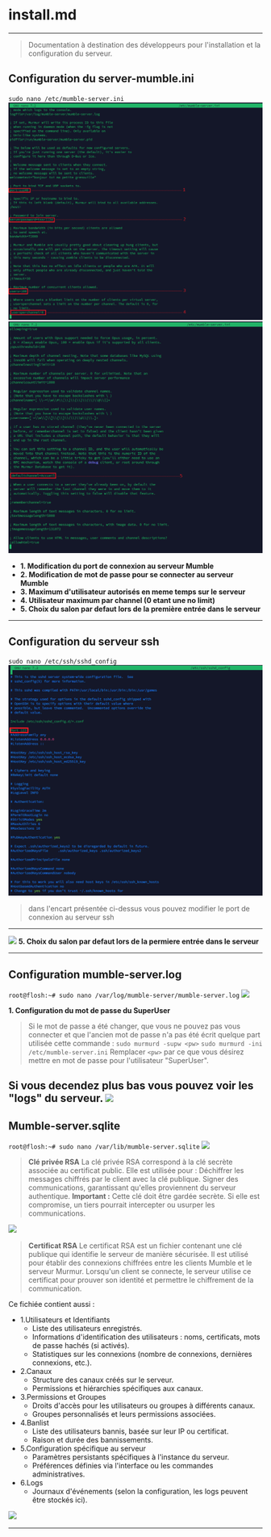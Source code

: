 # install.md
---
> Documentation à destination des développeurs pour l'installation et la configuration du serveur.



## **Configuration du server-mumble.ini**
`sudo nano /etc/mumble-server.ini`
![](Ressources/mumble_serv.png)
![](Ressources/mumbleserv2.png)
- **1. Modification du port de connexion au serveur Mumble**
- **2. Modification de mot de passe pour se connecter au serveur Mumble**
- **3. Maximum d'utilisateur autorisés en meme temps sur le serveur**
- **4. Utilisateur maximum par channel (0 etant une no limit)**
- **5. Choix du salon par defaut lors de la première entrée dans le serveur**



---
## **Configuration du serveur ssh**
`sudo nano /etc/ssh/sshd_config`
![](Ressources/portssh.png)
>dans l'encart présentée ci-dessus vous pouvez modifier le port de connexion au serveur ssh 
---


![](https://media.discordapp.net/attachments/1311982568035323915/1311985817555828747/mumbleserv2.png?ex=674ad982&is=67498802&hm=5d6fb10f1c2ada218b34b99fdea8334bba362bd72c8d3caf3d5af399b36ed195&=&format=webp&quality=lossless&width=621&height=565)
**5. Choix du salon par defaut lors de la permiere entrée dans le serveur**

---
## **Configuration mumble-server.log**
`root@flosh:~# sudo nano /var/log/mumble-server/mumble-server.log`
![](https://media.discordapp.net/attachments/1311982568035323915/1311991178756886628/mumbleservelog.png?ex=674ade80&is=67498d00&hm=64d877622044339176754d66f83d9b85f157686f5a76c8e6d268f461f9c0442c&=&format=webp&quality=lossless&width=1345&height=565)

**1. Configuration du mot de passe du SuperUser**
>Si le mot de passe a été changer, que vous ne pouvez pas vous connecter et que l'ancien mot de passe n'a pas été écrit quelque part utilisée cette commande :
`sudo murmurd -supw <pw>`
`sudo murmurd -ini /etc/mumble-server.ini`
Remplacer `<pw>` par ce que vous désirez mettre en mot de passe pour l'utilisateur "SuperUser".

Si vous decendez plus bas vous pouvez voir les "logs" du serveur.
![](https://media.discordapp.net/attachments/1311982568035323915/1311991903495127060/mumbleserverlog2.PNG?ex=674adf2d&is=67498dad&hm=164402911ca88a6bcb0245a61db69e07e296a353d6ea23da6d35a6bd60c63010&=&format=webp&quality=lossless&width=972&height=563)
---
## Mumble-server.sqlite
`root@flosh:~# sudo nano /var/lib/mumble-server.sqlite`
![](https://media.discordapp.net/attachments/1311982568035323915/1311992733371465782/image.png?ex=674adff3&is=67498e73&hm=ff1d5c087c0a105ba0a6cf82d0eab09e41b6eafc0979de259cfe341029ab4f35&=&format=webp&quality=lossless&width=1423&height=563)
>**Clé privée RSA**
La clé privée RSA correspond à la clé secrète associée au certificat public.
Elle est utilisée pour :
Déchiffrer les messages chiffrés par le client avec la clé publique.
Signer des communications, garantissant qu'elles proviennent du serveur authentique.
**Important :** Cette clé doit être gardée secrète. Si elle est compromise, un tiers pourrait intercepter ou usurper les communications.

![](https://media.discordapp.net/attachments/1311982568035323915/1311992890217463838/image.png?ex=674ae018&is=67498e98&hm=e744a2a4657a03c7619b26e8ab70b9f1ad892b114972ca33a174089c3c905c5a&=&format=webp&quality=lossless&width=1440&height=460)
>**Certificat RSA**
Le certificat RSA est un fichier contenant une clé publique qui identifie le serveur de manière sécurisée.
Il est utilisé pour établir des connexions chiffrées entre les clients Mumble et le serveur Murmur.
Lorsqu'un client se connecte, le serveur utilise ce certificat pour prouver son identité et permettre le chiffrement de la communication.

Ce fichiée contient aussi :
* 1.Utilisateurs et Identifiants
    * Liste des utilisateurs enregistrés.
    * Informations d'identification des utilisateurs : noms, certificats, mots de passe hachés (si activés).
    * Statistiques sur les connexions (nombre de connexions, dernières connexions, etc.).
* 2.Canaux
    * Structure des canaux créés sur le serveur.
    * Permissions et hiérarchies spécifiques aux canaux.
* 3.Permissions et Groupes
    * Droits d'accès pour les utilisateurs ou groupes à différents canaux.
    * Groupes personnalisés et leurs permissions associées.
* 4.Banlist
    * Liste des utilisateurs bannis, basée sur leur IP ou certificat.
    * Raison et durée des bannissements.
* 5.Configuration spécifique au serveur
    * Paramètres persistants spécifiques à l'instance du serveur.
    * Préférences définies via l'interface ou les commandes administratives.
* 6.Logs
    * Journaux d'événements (selon la configuration, les logs peuvent être stockés ici).

![](https://media.discordapp.net/attachments/1311982568035323915/1311994602386886749/mumble-serversqlite2.png?ex=674ae1b0&is=67499030&hm=9517472830b7ba3f7881c578b025d469d9a7a35f5c543cc4355f2205a1ebf10f&=&format=webp&quality=lossless&width=967&height=565)

---
